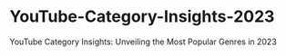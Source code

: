 # YouTube-Category-Insights-2023
YouTube Category Insights: Unveiling the Most Popular Genres in 2023
